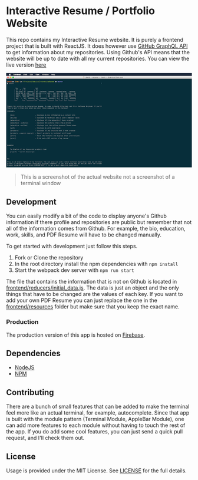 # Interactive Resume / Portfolio Website
This repo contains my Interactive Resume website. It is purely a frontend project that is built with ReactJS. It does however use [GitHub GraphQL API](https://developer.github.com/v4/) to get information about my repositories. Using Github's API means that the website will be up to date with all my current repositories. You can view the live version [here](https://phaze1d.github.io/Interactive-Resume/)

<img src="./readme_imgs/screen.png"/>


> This is a screenshot of the actual website not a screenshot of a terminal window


## Development
You can easily modify a bit of the code to display anyone's Github information if there profile and repositories are public but remember that not all of the information comes from Github. For example, the bio, education, work, skills, and PDF Resume will have to be changed manually.

To get started with development just follow this steps.

1. Fork or Clone the repository
2. In the root directory install the npm dependencies with `npm install`
3. Start the webpack dev server with `npm run start`

The file that contains the information that is not on Github is located in [frontend/reducers/initial_data.js](frontend/reducers/initial_data.js). The data is just an object and the only things that have to be changed are the values of each key. If you want to add your own PDF Resume you can just replace the one in the [frontend/resources](frontend/resources) folder but make sure that you keep the exact name.

### Production
The production version of this app is hosted on [Firebase](https://firebase.google.com/).

## Dependencies
* [NodeJS](https://nodejs.org/en/)
* [NPM](https://www.npmjs.com/)

## Contributing
There are a bunch of small features that can be added to make the terminal feel more like an actual terminal, for example, autocomplete. Since that app is built with the module pattern (Terminal Module, AppleBar Module), one can add more features to each module without having to touch the rest of the app. If you do add some cool features, you can just send a quick pull request, and I'll check them out.

## License
Usage is provided under the MIT License. See [LICENSE](LICENSE) for the full details.
